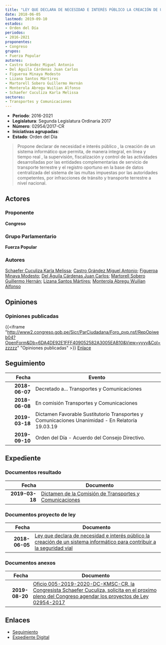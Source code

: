 ```yaml
---
title: "LEY QUE DECLARA DE NECESIDAD E INTERÉS PÚBLICO LA CREACIÓN DE UN SISTEMA INFORMÁTICO PARA CONTRIBUIR A LA SEGURIDAD VIAL"
date: 2018-06-05
lastmod: 2019-09-10
estados:
- Orden del Día
periodos:
- 2016-2021
proponentes:
- Congreso
grupos:
- Fuerza Popular
autores:
- Castro Grández Miguel Antonio
- Del Águila Cárdenas Juan Carlos
- Figueroa Minaya Modesto
- Lizana Santos Mártires
- Martorell Sobero Guillermo Hernán
- Monterola Abregu Wuilian Alfonso
- Schaefer Cuculiza Karla Melissa
sectores:
- Transportes y Comunicaciones
---
```

- **Periodo**: 2016-2021
- **Legislatura**: Segunda Legislatura Ordinaria 2017
- **Número**: 02954/2017-CR
- **Iniciativas agrupadas**: 
- **Estado**: Orden del Día

> Propone declarar de necesidad e interés público , la creación de un sistema informático que permita, de manera integral, en línea y tiempo real , la supervisión, fiscalización y control de las actividades desarrolladas por las entidades complementarias de servicio de transporte terrestre y el registro oportuno en la base de datos centralizada del sistema de las multas impuestas por las autoridades competentes, por infracciones de tránsito y transporte terrestre a nivel nacional.


## Actores

### Proponente

**Congreso**

### Grupo Parlamentario

**Fuerza Popular**

### Autores

[Schaefer Cuculiza Karla Melissa](mailto:mailto:kschaefer@congreso.gob.pe); [Castro Grández Miguel Antonio](mailto:mailto:macastro@congreso.gob.pe); [Figueroa Minaya Modesto](mailto:mailto:mfigueroam@congreso.gob.pe); [Del Águila Cárdenas Juan Carlos](mailto:mailto:jdelaguila@congreso.gob.pe); [Martorell Sobero Guillermo Hernán](mailto:mailto:gmartorell@congreso.gob.pe); [Lizana Santos Mártires](mailto:mailto:mlizana@congreso.gob.pe); [Monterola Abregu Wuilian Alfonso](mailto:mailto:wmonterola@congreso.gob.pe)

## Opiniones

### Opiniones publicadas

{{<iframe "http://www2.congreso.gob.pe/Sicr/ParCiudadana/Foro_pvp.nsf/RepOpiweb04?OpenForm&Db=6DA4DE92E1FFF409052582A3005EAB10&View=yyyy&Col=zzzzz" "Opiniones publicadas" >}}
[Enlace](http://www2.congreso.gob.pe/Sicr/ParCiudadana/Foro_pvp.nsf/RepOpiweb04?OpenForm&Db=6DA4DE92E1FFF409052582A3005EAB10&View=yyyy&Col=zzzzz)


## Seguimiento

| Fecha | Evento |
|------:|--------|
| **2018-06-07** | Decretado a... Transportes y Comunicaciones |
| **2018-06-08** | En comisión Transportes y Comunicaciones |
| **2019-03-18** | Dictamen Favorable Sustitutorio Transportes y Comunicaciones Unanimidad - En Relatoría 19.03.19 |
| **2019-09-10** | Orden del Día - Acuerdo del Consejo Directivo. |

## Expediente

### Documentos resultado

| Fecha | Documento |
|------:|-----------|
| **2019-03-18** | [Dictamen de la Comisión de Transportes y Comunicaciones](http://www.leyes.congreso.gob.pe/Documentos/2016_2021/Dictamenes/Proyectos_de_Ley/02954DC23MAY20190.318.pdf) |

### Documentos proyecto de ley

| Fecha | Documento |
|------:|-----------|
| **2018-06-05** | [Ley que declara de necesidad e interés público la creación de un sistema informático para contribuir a la seguridad vial](http://www.leyes.congreso.gob.pe/Documentos/2016_2021/Proyectos_de_Ley_y_de_Resoluciones_Legislativas/PL0295420180605..pdf) |

### Documentos anexos

| Fecha | Documento |
|------:|-----------|
| **2019-08-20** | [Oficio 005-2019-2020-DC-KMSC-CR, la Congresista Schaefer Cuculiza, solicita en el proximo pleno del Congreso agendar los proyectos de Ley 02954-2017](http://www.leyes.congreso.gob.pe/Documentos/2016_2021/Oficios/Congresistas/OFICIO-005-2019-2020-DC-KMSC-CR.pdf) |

## Enlaces

- [Seguimiento](http://www2.congreso.gob.pe/Sicr/TraDocEstProc/CLProLey2016.nsf/f7fff46988ca05b1052578e100829cc7/e22940aa873d66ad052582a3006ab57a?OpenDocument)
- [Expediente Digital](http://www2.congreso.gob.pe/Sicr/TraDocEstProc/Expvirt_2011.nsf/visbusqptramdoc1621/02954?opendocument)

